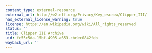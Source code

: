 ```yaml
---
content_type: external-resource
external_url: http://w2.eff.org/Privacy/Key_escrow/Clipper_III/
has_external_license_warning: true
license: https://en.wikipedia.org/wiki/All_rights_reserved
status: ''
title: Clipper III Archive
uid: fc55c5da-15bf-4905-a653-cbdec0842feb
wayback_url: ''
---
```

